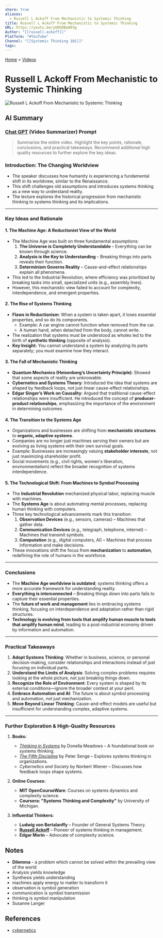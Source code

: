 ```yaml
---
share: true
aliases:
  - Russell L Ackoff From Mechanistic to Systemic Thinking
title: Russell L Ackoff From Mechanistic to Systemic Thinking
URL: https://youtu.be/yGN5DBpW93g
Author: "[[russell-ackoff]]"
Platform: "#YouTube"
Channel: "[[Systemic Thinking 101]]"
tags: 
---
```

[Home](../index.md) > [Videos](./index.md)  
# Russell L Ackoff From Mechanistic to Systemic Thinking  
![Russell L Ackoff From Mechanistic to Systemic Thinking](https://youtu.be/yGN5DBpW93g)  
  
## AI Summary  
### [Chat GPT](https://chat.com) (Video Summarizer) Prompt  
> Summarize the entire video. Highlight the key points, rationale, conclusions, and practical takeaways. Recommend additional high quality resources to further explore the key ideas.  
  
### **Introduction: The Changing Worldview**  
- The speaker discusses how humanity is experiencing a fundamental shift in its worldview, similar to the Renaissance.  
- This shift challenges old assumptions and introduces systems thinking as a new way to understand reality.  
- The lecture explores the historical progression from mechanistic thinking to systems thinking and its implications.  
  
---  
  
### **Key Ideas and Rationale**  
  
#### **1. The Machine Age: A Reductionist View of the World**  
- The Machine Age was built on three fundamental assumptions:  
  1. **The Universe is Completely Understandable** – Everything can be known through science.  
  2. **Analysis is the Key to Understanding** – Breaking things into parts reveals their function.  
  3. **Determinism Governs Reality** – Cause-and-effect relationships explain all phenomena.  
- This led to the Industrial Revolution, where efficiency was prioritized by breaking tasks into small, specialized units (e.g., assembly lines).  
- However, this mechanistic view failed to account for complexity, interdependence, and emergent properties.  
  
#### **2. The Rise of Systems Thinking**  
- **Flaws in Reductionism**: When a system is taken apart, it loses essential properties, and so do its components.  
  - Example: A car engine cannot function when removed from the car.  
  - A human hand, when detached from the body, cannot write.  
- The realization that systems must be understood as wholes led to the birth of **synthetic thinking** (opposite of analysis).  
- **Key Insight:** You cannot understand a system by analyzing its parts separately; you must examine how they interact.  
  
#### **3. The Fall of Mechanistic Thinking**  
- **Quantum Mechanics (Heisenberg’s Uncertainty Principle)**: Showed that some aspects of reality are unknowable.  
- **Cybernetics and Systems Theory**: Introduced the idea that systems are shaped by feedback loops, not just linear cause-effect relationships.  
- **Edgar Singer’s Work on Causality**: Argued that traditional cause-effect relationships were insufficient. He introduced the concept of **producer-product relationships**, emphasizing the importance of the environment in determining outcomes.  
  
#### **4. The Transition to the Systems Age**  
- Organizations and businesses are shifting from **mechanistic structures** to **organic, adaptive systems**.  
- Companies are no longer just machines serving their owners but are evolving as living systems with their own survival goals.  
- Example: Businesses are increasingly valuing **stakeholder interests**, not just maximizing shareholder profit.  
- Social movements (e.g., civil rights, women's liberation, environmentalism) reflect the broader recognition of systems interdependence.  
  
#### **5. The Technological Shift: From Machines to Symbol Processing**  
- The **Industrial Revolution** mechanized physical labor, replacing muscle with machines.  
- The **Systems Age** is about automating mental processes, replacing human thinking with computers.  
- Three key technological advancements mark this transition:  
  1. **Observation Devices** (e.g., sensors, cameras) – Machines that gather data.  
  2. **Communication Devices** (e.g., telegraph, telephone, internet) – Machines that transmit symbols.  
  3. **Computation** (e.g., digital computers, AI) – Machines that process information and make decisions.  
- These innovations shift the focus from **mechanization** to **automation**, redefining the role of humans in the workforce.  
  
---  
  
### **Conclusions**  
- The **Machine Age worldview is outdated**; systems thinking offers a more accurate framework for understanding reality.  
- **Everything is interconnected** – Breaking things down into parts fails to capture their essential properties.  
- The **future of work and management** lies in embracing systems thinking, focusing on interdependence and adaptation rather than rigid structures.  
- **Technology is evolving from tools that amplify human muscle to tools that amplify human mind**, leading to a post-industrial economy driven by information and automation.  
  
---  
  
### **Practical Takeaways**  
1. **Adopt Systems Thinking**: Whether in business, science, or personal decision-making, consider relationships and interactions instead of just focusing on individual parts.  
2. **Understand the Limits of Analysis**: Solving complex problems requires looking at the whole picture, not just breaking things down.  
3. **Recognize the Role of Environment**: Every system is shaped by its external conditions—ignore the broader context at your peril.  
4. **Embrace Automation and AI**: The future is about symbol processing and automation, not just mechanization.  
5. **Move Beyond Linear Thinking**: Cause-and-effect models are useful but insufficient for understanding complex, adaptive systems.  
  
---  
  
### **Further Exploration & High-Quality Resources**  
1. **Books:**  
   - *[Thinking in Systems](../books/thinking-in-systems.md)* by Donella Meadows – A foundational book on systems thinking.  
   - *[The Fifth Discipline](../books/the-fifth-discipline.md)* by Peter Senge – Explores systems thinking in organizations.  
   - *Cybernetics and Society* by Norbert Wiener – Discusses how feedback loops shape systems.  
  
2. **Online Courses:**  
   - **MIT OpenCourseWare**: Courses on systems dynamics and complexity science.  
   - **Coursera: "Systems Thinking and Complexity"** by University of Michigan.  
  
3. **Influential Thinkers:**  
   - **Ludwig von Bertalanffy** – Founder of General Systems Theory.  
   - **[Russell Ackoff](../people/russell-ackoff.md)** – Pioneer of systems thinking in management.  
   - **Edgar Morin** – Advocate of complexity science.  
  
## Notes  
- **Dilemma** - a problem which cannot be solved within the prevailing view of the world  
- Analysis yields knowledge  
- Synthesis yields understanding  
- machines apply energy to matter to transform it  
- observation is symbol generation  
- communication is symbol transmission  
- thinking is symbol manipulation  
- Susanne Langer  
  
## References  
- [cybernetics](../books/cybernetics.md)  
